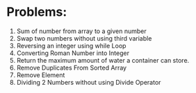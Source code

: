# Problems:

1. Sum of number from array to a given number 
2. Swap two numbers without using third variable
3. Reversing an integer using while Loop
4. Converting Roman Number into Integer
5. Return the maximum amount of water a container can store.
6. Remove Duplicates From Sorted Array
7. Remove Element
8. Dividing 2 Numbers without using Divide Operator
